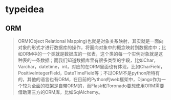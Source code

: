 # typeidea

## ORM
> ORM(Object Relational Mapping)也就是对象关系映射，其实就是一面向对象的形式才进行数据库的操作，将面向对象中的概念映射到数据库中；比如ORM中的一个类就是数据库的一张表，这个类的每一个实例对象就是这种表的一条数据；而我们知道数据库里有很多类型的字段，比如Char，Varchar，datetime，int，对应的在ORM里面也有体现，比如CharField，PositiveIntegerField，DateTimeField等；不过ORM不是python所特有的，其他的语言也有ORM，在目前的Python的web框架中，Django作为一个较为全面的框架是自带ORM的，而Flask和Toronado要想使用ORM需要借助第三方的ORM库，比如SqlAlchemy。

